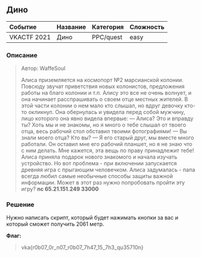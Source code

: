 ## Дино

| Событие | Название | Категория | Сложность |
| :------ | ---- | ---- | ---- |
| VKACTF 2021 | Дино | PPC/quest | easy |

### Описание

> Автор: WaffeSoul
>
>Алиса приземляется на космопорт №2 марсианской колонии. Повсюду звучат приветствия новых колонистов, предложения работы на благо колонии и т.п. Алису это все не очень волнует, и она начинает расспрашивать о своем отце местных жителей. В этой части колонии о нем мало кто слышал, но вдруг девочку кто-то окликнул. Она обернулась и увидела перед собой мужчину, лицо которого она явно видела впервые:
— Алиса? Это и вправду ты? Хоть мы и не знакомы, но я много о тебе слышал от твоего отца, весь рабочий стол обставил твоими фотографиями!
— Вы знали моего отца? Кто вы?
— Я его старый друг, мы вместе много работали. Он оставил мне его рабочий планшет, но я не знаю что с ним делать. Мне кажется, эта вещь по праву принадлежит тебе!
Алиса приняла подарок нового знакомого и начала изучать устройство. Но вот проблема - при включении запускается древняя игра с прыгающим человечком. Алиса задумалась - папа всегда любил самые необычные способы защиты важной информации. Может в этот раз нужно попробовать пройти эту игру?
**nc 65.21.151.249 33000**

### Решение
Нужно написать скрипт, который будет нажимать кнопки за вас и который сможет получить 2061 метр.

**Флаг:**

> vka{r0b07_0r_n07_r0b07_7h47_15_7h3_qu35710n}
